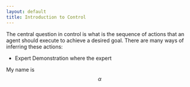 ```yaml
---
layout: default
title: Introduction to Control
---
```

The central question in control is what is the sequence of actions that an agent should execute to achieve a desired goal. There are many ways of inferring these actions:

- Expert Demonstration where the expert

My name is $$\alpha$$
